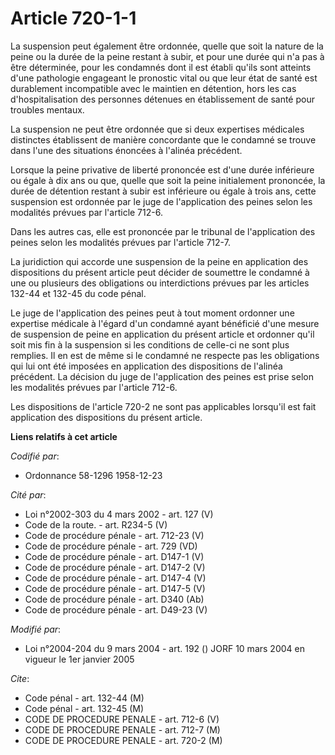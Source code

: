 # Article 720-1-1

La suspension peut également être ordonnée, quelle que soit la nature de la peine ou la durée de la peine restant à subir, et
pour une durée qui n'a pas à être déterminée, pour les condamnés dont il est établi qu'ils sont atteints d'une pathologie
engageant le pronostic vital ou que leur état de santé est durablement incompatible avec le maintien en détention, hors les
cas d'hospitalisation des personnes détenues en établissement de santé pour troubles mentaux.

La suspension ne peut être ordonnée que si deux expertises médicales distinctes établissent de manière concordante que le
condamné se trouve dans l'une des situations énoncées à l'alinéa précédent.

Lorsque la peine privative de liberté prononcée est d'une durée inférieure ou égale à dix ans ou que, quelle que soit la
peine initialement prononcée, la durée de détention restant à subir est inférieure ou égale à trois ans, cette suspension est
ordonnée par le juge de l'application des peines selon les modalités prévues par l'article 712-6.

Dans les autres cas, elle est prononcée par le tribunal de l'application des peines selon les modalités prévues par l'article
712-7.

La juridiction qui accorde une suspension de la peine en application des dispositions du présent article peut décider de
soumettre le condamné à une ou plusieurs des obligations ou interdictions prévues par les articles 132-44 et 132-45 du code
pénal.

Le juge de l'application des peines peut à tout moment ordonner une expertise médicale à l'égard d'un condamné ayant
bénéficié d'une mesure de suspension de peine en application du présent article et ordonner qu'il soit mis fin à la
suspension si les conditions de celle-ci ne sont plus remplies. Il en est de même si le condamné ne respecte pas les
obligations qui lui ont été imposées en application des dispositions de l'alinéa précédent. La décision du juge de
l'application des peines est prise selon les modalités prévues par l'article 712-6.

Les dispositions de l'article 720-2 ne sont pas applicables lorsqu'il est fait application des dispositions du présent
article.

**Liens relatifs à cet article**

_Codifié par_:

  - Ordonnance 58-1296 1958-12-23

_Cité par_:

  - Loi n°2002-303 du 4 mars 2002 - art. 127 (V)
  - Code de la route. - art. R234-5 (V)
  - Code de procédure pénale - art. 712-23 (V)
  - Code de procédure pénale - art. 729 (VD)
  - Code de procédure pénale - art. D147-1 (V)
  - Code de procédure pénale - art. D147-2 (V)
  - Code de procédure pénale - art. D147-4 (V)
  - Code de procédure pénale - art. D147-5 (V)
  - Code de procédure pénale - art. D340 (Ab)
  - Code de procédure pénale - art. D49-23 (V)

_Modifié par_:

  - Loi n°2004-204 du 9 mars 2004 - art. 192 () JORF 10 mars 2004 en vigueur le 1er janvier 2005

_Cite_:

  - Code pénal - art. 132-44 (M)
  - Code pénal - art. 132-45 (M)
  - CODE DE PROCEDURE PENALE - art. 712-6 (V)
  - CODE DE PROCEDURE PENALE - art. 712-7 (M)
  - CODE DE PROCEDURE PENALE - art. 720-2 (M)
